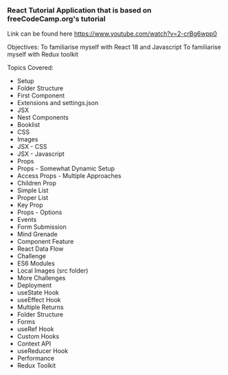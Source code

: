 ### React Tutorial Application that is based on freeCodeCamp.org's tutorial

Link can be found here https://www.youtube.com/watch?v=2-crBg6wpp0

Objectives:
To familiarise myself with React 18 and Javascript
To familiarise myself with Redux toolkit

Topics Covered:
- Setup
- Folder Structure
- First Component
- Extensions and settings.json
- JSX
- Nest Components
- Booklist
- CSS
- Images
- JSX - CSS
- JSX - Javascript
- Props
- Props - Somewhat Dynamic Setup
- Access Props - Multiple Approaches
- Children Prop
- Simple List
- Proper List
- Key Prop
- Props - Options
- Events
- Form Submission
- Mind Grenade
- Component Feature
- React Data Flow
- Challenge
- ES6 Modules
- Local Images (src folder)
- More Challenges
- Deployment
- useState Hook
- useEffect Hook
- Multiple Returns
- Folder Structure
- Forms
- useRef Hook
- Custom Hooks
- Context API
- useReducer Hook
- Performance
- Redux Toolkit